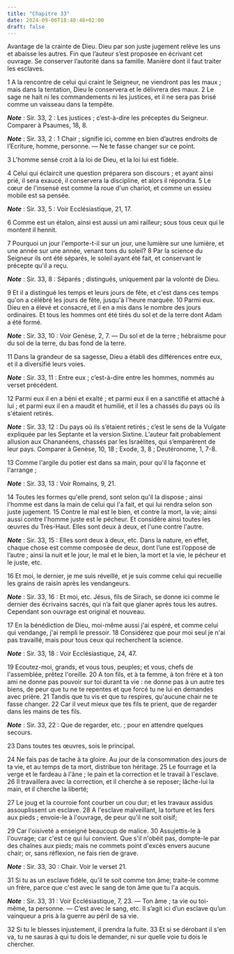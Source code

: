 ```yaml
---
title: "Chapitre 33"
date: 2024-09-06T18:40:48+02:00
draft: false
---
```



Avantage de la crainte de Dieu.
Dieu par son juste jugement relève les uns et abaisse les autres.
Fin que l’auteur s’est proposée en écrivant cet ouvrage.
Se conserver l’autorité dans sa famille.
Manière dont il faut traiter les esclaves.


1 A la rencontre de celui qui craint le Seigneur, ne viendront pas les maux ; mais dans la tentation, Dieu le conservera et le délivrera des maux. 2 Le sage ne hait ni les commandements ni les justices, et il ne sera pas brisé comme un vaisseau dans la tempête.

***Note*** :  Sir. 33, 2 : Les justices ; c’est-à-dire les préceptes du Seigneur. Comparer à Psaumes, 18, 8.

***Note*** :  Sir. 33, 2 : 1 Chair ; signifie ici, comme en bien d’autres endroits de l’Ecriture, homme, personne. ― Ne te fasse changer sur ce point.

3 L'homme sensé croit à la loi de Dieu, et la loi lui est fidèle.


4 Celui qui éclaircit une question préparera son discours ; et ayant ainsi prié, il sera exaucé, il conservera la discipline, et alors il répondra. 5 Le cœur de l'insensé est comme la roue d'un chariot, et comme un essieu mobile est sa pensée.

***Note*** :  Sir. 33, 5 : Voir Ecclésiastique, 21, 17.

6 Comme est un étalon, ainsi est aussi un ami railleur; sous tous ceux qui le montent il hennit.


7 Pourquoi un jour l'emporte-t-il sur un jour, une lumière sur une lumière, et une année sur une année, venant tons du soleil? 8 Par la science du Seigneur ils ont été séparés, le soleil ayant été fait, et conservant le précepte qu'il a reçu.

***Note*** :  Sir. 33, 8 : Séparés ; distingués, uniquement par la volonté de Dieu.

9 Et il a distingué les temps et leurs jours de fête, et c'est dans ces temps qu'on a célébré les jours de fête, jusqu'à l'heure marquée. 10 Parmi eux. Dieu en a élevé et consacré, et il en a mis dans le nombre des jours ordinaires. Et tous les hommes ont été tirés du sol et de la terre dont Adam a été formé.

***Note*** :  Sir. 33, 10 : Voir Genèse, 2, 7. ― Du sol et de la terre ; hébraïsme pour du sol de la terre, du bas fond de la terre.

11 Dans la grandeur de sa sagesse, Dieu a établi des différences entre eux, et il a diversifié leurs voies.

***Note*** :  Sir. 33, 11 : Entre eux ; c’est-à-dire entre les hommes, nommés au verset précédent.

12 Parmi eux il en a béni et exalté ; et parmi eux il en a sanctifié et attaché à lui ; et parmi eux il en a maudit et humilié, et il les a chassés du pays où ils s'étaient retirés.

***Note*** :  Sir. 33, 12 : Du pays où ils s’étaient retirés ; c’est le sens de la Vulgate expliquée par les Septante et la version Sixtine. L’auteur fait probablement allusion aux Chananéens, chassés par les Israélites, qui s’emparèrent de leur pays. Comparer à Genèse, 10, 18 ; Exode, 3, 8 ; Deutéronome, 1, 7-8.


13 Comme l'argile du potier est dans sa main, pour qu'il la façonne et l'arrange ;

***Note*** :  Sir. 33, 13 : Voir Romains, 9, 21.

14 Toutes les formes qu'elle prend, sont selon qu'il la dispose ; ainsi l'homme est dans la main de celui qui l'a fait, et qui lui rendra selon son juste jugement. 15 Contre le mal est le bien, et contre la mort, la vie; ainsi aussi contre l'homme juste est le pécheur. Et considère ainsi toutes les œuvres du Très-Haut. Elles sont deux à deux, et l'une contre l'autre.

***Note*** :  Sir. 33, 15 : Elles sont deux à deux, etc. Dans la nature, en effet, chaque chose est comme composée de deux, dont l’une est l’opposé de l’autre ; ainsi la nuit et le jour, le mal et le bien, la mort et la vie, le pécheur et le juste, etc.


16 Et moi, le dernier, je me suis réveillé, et je suis comme celui qui recueille les grains de raisin après les vendangeurs.

***Note*** :  Sir. 33, 16 : Et moi, etc. Jésus, fils de Sirach, se donne ici comme le dernier des écrivains sacrés, qui n’a fait que glaner après tous les autres. Cependant son ouvrage est original et nouveau.

17 En la bénédiction de Dieu, moi-même aussi j'ai espéré, et comme celui qui vendange, j'ai rempli le pressoir. 18 Considérez que pour moi seul je n'ai pas travaillé, mais pour tous ceux qui recherchent la science.

***Note*** :  Sir. 33, 18 : Voir Ecclésiastique, 24, 47.


19 Ecoutez-moi, grands, et vous tous, peuples; et vous, chefs de l'assemblée, prêtez l'oreille. 20 A ton fils, et à ta femme, à ton frère et à ton ami ne donne pas pouvoir sur toi durant ta vie : ne donne pas à un autre tes biens, de peur que tu ne te repentes et que forcé tu ne lui en demandes avec prière. 21 Tandis que tu vis et que tu respires, qu'aucune chair ne te fasse changer. 22 Car il veut mieux que tes fils te prient, que de regarder dans les mains de tes fils.

***Note*** :  Sir. 33, 22 : Que de regarder, etc. ; pour en attendre quelques secours.

23 Dans toutes tes œuvres, sois le principal.


24 Ne fais pas de tache à ta gloire. Au jour de la consommation des jours de ta vie, et au temps de ta mort, distribue ton héritage. 25 Le fourrage et la verge et le fardeau à l'âne ; le pain et la correction et le travail à l'esclave. 26 Il travaillera avec la correction, et il cherche à se reposer; lâche-lui la main, et il cherche la liberté;


27 Le joug et la courroie font courber un cou dur; et les travaux assidus assouplissent un esclave. 28 A l'esclave malveillant, la torture et les fers aux pieds ; envoie-le à l'ouvrage, de peur qu'il ne soit oisif;


29 Car l'oisiveté a enseigné beaucoup de malice. 30 Assujettis-le à l'ouvrage; car c'est ce qui lui convient. Que s'il n'obéit pas, dompte-le par des chaînes aux pieds; mais ne commets point d'excès envers aucune chair; or, sans réflexion, ne fais rien de grave.

***Note*** :  Sir. 33, 30 : Chair. Voir le verset 21.

31 Si tu as un esclave fidèle, qu'il te soit comme ton âme; traite-le comme un frère, parce que c'est avec le sang de ton âme que tu l'a acquis.

***Note*** :  Sir. 33, 31 : Voir Ecclésiastique, 7, 23. ― Ton âme ; ta vie ou toi-même, ta personne. ― C’est avec le sang, etc. Il s’agit ici d’un esclave qu’un vainqueur a pris à la guerre au péril de sa vie.

32 Si tu le blesses injustement, il prendra la fuite. 33 Et si se dérobant il s'en va, tu ne sauras à qui tu dois le demander, ni sur quelle voie tu dois le chercher.

